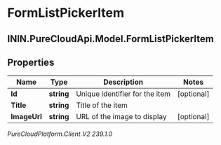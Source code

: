 # FormListPickerItem

## ININ.PureCloudApi.Model.FormListPickerItem

## Properties

|Name | Type | Description | Notes|
|------------ | ------------- | ------------- | -------------|
| **Id** | **string** | Unique identifier for the item | [optional] |
| **Title** | **string** | Title of the item | |
| **ImageUrl** | **string** | URL of the image to display | [optional] |



_PureCloudPlatform.Client.V2 239.1.0_
